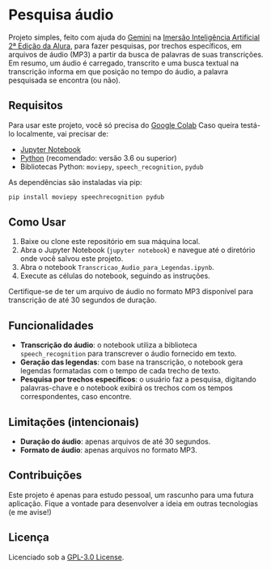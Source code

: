 # Pesquisa áudio

Projeto simples, feito com ajuda do [Gemini](https://gemini.google.com/?hl=pt-PT) na [Imersão Inteligência Artificial 2ª Edição da Alura](https://www.alura.com.br/imersao-ia-google-gemini), para fazer pesquisas, por trechos específicos, em arquivos de áudio (MP3) a partir da busca de palavras de suas transcrições. Em resumo, um áudio é carregado, transcrito e uma busca textual na transcrição informa em que posição no tempo do áudio, a palavra pesquisada se encontra (ou não).

## Requisitos

Para usar este projeto, você só precisa do [Google Colab](https://colab.research.google.com)
Caso queira testá-lo localmente, vai precisar de:

- [Jupyter Notebook](https://jupyter.org/install)
- [Python](https://www.python.org/downloads/) (recomendado: versão 3.6 ou superior)
- Bibliotecas Python: `moviepy`, `speech_recognition`, `pydub`

As dependências são instaladas via pip:

```bash
pip install moviepy speechrecognition pydub
```

## Como Usar

1. Baixe ou clone este repositório em sua máquina local.
2. Abra o Jupyter Notebook (`jupyter notebook`) e navegue até o diretório onde você salvou este projeto.
3. Abra o notebook `Transcricao_Audio_para_Legendas.ipynb`.
4. Execute as células do notebook, seguindo as instruções.

Certifique-se de ter um arquivo de áudio no formato MP3 disponível para transcrição de até 30 segundos de duração.

## Funcionalidades

- **Transcrição do áudio**: o notebook utiliza a biblioteca `speech_recognition` para transcrever o áudio fornecido em texto.
- **Geração das legendas**: com base na transcrição, o notebook gera legendas formatadas com o tempo de cada trecho de texto.
- **Pesquisa por trechos específicos**: o usuário faz a pesquisa, digitando palavras-chave e o notebook exibirá os trechos com os tempos correspondentes, caso encontre.

## Limitações (intencionais)

- **Duração do áudio**: apenas arquivos de até 30 segundos.
- **Formato de áudio**: apenas arquivos no formato MP3.

## Contribuições

Este projeto é apenas para estudo pessoal, um rascunho para uma futura aplicação. Fique a vontade para desenvolver a ideia em outras tecnologias (e me avise!)

## Licença

Licenciado sob a [GPL-3.0 License](LICENSE).
